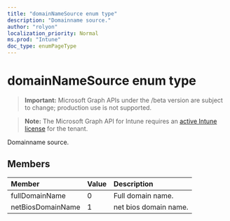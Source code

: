 ```yaml
---
title: "domainNameSource enum type"
description: "Domainname source."
author: "rolyon"
localization_priority: Normal
ms.prod: "Intune"
doc_type: enumPageType
---
```


# domainNameSource enum type

> **Important:** Microsoft Graph APIs under the /beta version are subject to change; production use is not supported.

> **Note:** The Microsoft Graph API for Intune requires an [active Intune license](https://go.microsoft.com/fwlink/?linkid=839381) for the tenant.

Domainname source.

## Members
|Member|Value|Description|
|:---|:---|:---|
|fullDomainName|0|Full domain name.|
|netBiosDomainName|1|net bios domain name.|



